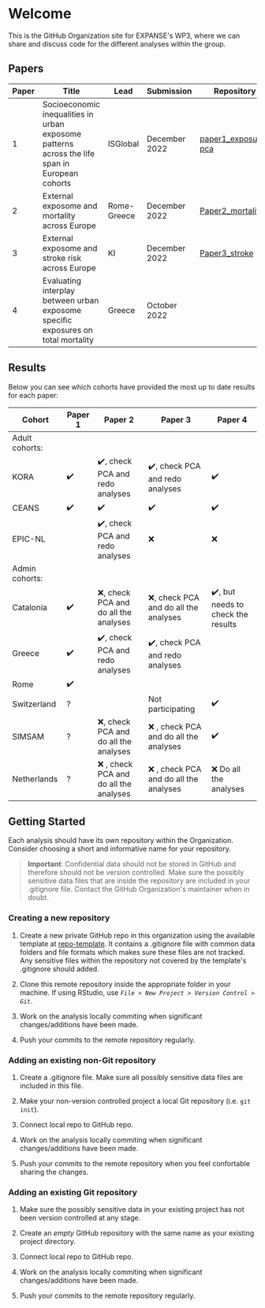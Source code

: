 # Welcome

This is the GitHub Organization site for EXPANSE's WP3, where we can share and discuss code for the different analyses within the group.

## Papers

| Paper | Title                                                                                          | Lead        | Submission    | Repository                                                   |
|-------|------------------------------------------------------------------------------------------------|-------------|---------------|--------------------------------------------------------------|
| 1     | Socioeconomic inequalities in urban exposome patterns across the life span in European cohorts | ISGlobal    | December 2022 | [paper1_exposure-pca](https://github.com/expanse-wp-3/paper1_exosure-pca) |
| 2     | External exposome and mortality across Europe                                                  | Rome-Greece | December 2022 | [Paper2_mortality](https://github.com/expanse-wp-3/paper2_mortality) |
| 3     | External exposome and stroke risk across Europe                                                | KI          | December 2022 | [Paper3_stroke](https://github.com/expanse-wp-3/paper3_stroke) |
| 4     | Evaluating interplay between urban exposome specific exposures on total mortality              | Greece      | October  2022 |                                                              |

## Results

Below you can see which cohorts have provided the most up to date results for each paper:

| Cohort      | Paper 1            | Paper 2 | Paper 3 | Paper 4             |
|-------------|--------------------|---------|---------|---------------------|
| Adult cohorts:                                                             |
| KORA        | :heavy_check_mark: | :heavy_check_mark:, check PCA and redo analyses        | :heavy_check_mark:, check PCA and redo analyses        | :heavy_check_mark:                    |
| CEANS       | :heavy_check_mark: | :heavy_check_mark:        | :heavy_check_mark:        | :heavy_check_mark:  |
| EPIC-NL     |                    | :heavy_check_mark:, check PCA and redo analyses        |  :x:       |   :x:                  |
| Admin cohorts:                                                             |
| Catalonia   | :heavy_check_mark: |  :x:, check PCA and do all the analyses       | :x:, check PCA and do all the analyses        | :heavy_check_mark:, but needs to check the results                 |
| Greece      |  :heavy_check_mark:                  | :heavy_check_mark:, check PCA and redo analyses         |  :heavy_check_mark:, check PCA and redo analyses        |                     |
| Rome        | :heavy_check_mark:                   |         |         |                     |
| Switzerland | ?                   |         |   Not participating      |   :heavy_check_mark:                  |
| SIMSAM      | ?                   |  :x:, check PCA and do all the analyses        |  :x: , check PCA and do all the analyses       |  :heavy_check_mark:                   |
| Netherlands | ?                   |   :x: , check PCA and do all the analyses      |    :x: , check PCA and do all the analyses     |   :x: Do all the analyses                  |


## Getting Started

Each analysis should have its own repository within the Organization. Consider choosing a short and informative name for your repository.

>**Important**: Confidential data should not be stored in GitHub and therefore should not be version controlled. Make sure the possibly sensitive data files that are inside the repository are included in your .gitignore file. Contact the GitHub Organization's maintainer when in doubt.

### Creating a new repository

1. Create a new private GitHub repo in this organization using the available template at [repo-template](https://github.com/expanse-wp-3/repo-template). It contains a .gitignore file with common data folders and file formats which makes sure these files are not tracked. Any sensitive files within the repository not covered by the template's .gitignore should added.

2. Clone this remote repository inside the appropriate folder in your machine. If using RStudio, use *`File > New Project > Version Control > Git`*.

3. Work on the analysis locally commiting when significant changes/additions have been made.

4. Push your commits to the remote repository regularly.

### Adding an existing non-Git repository

1. Create a .gitignore file. Make sure all possibly sensitive data files are included in this file.

2. Make your non-version controlled project a local Git repository (i.e. `git init`).

3. Connect local repo to GitHub repo.

4. Work on the analysis locally commiting when significant changes/additions have been made.

5. Push your commits to the remote repository when you feel confortable sharing the changes.

### Adding an existing Git repository

1. Make sure the possibly sensitive data in your existing project has not been version controlled at any stage.

2. Create an *empty* GitHub repository with the same name as your existing project directory.

3. Connect local repo to GitHub repo.

4. Work on the analysis locally commiting when significant changes/additions have been made.

5. Push your commits to the remote repository regularly.
